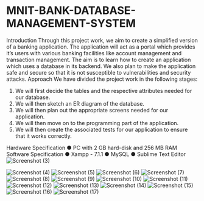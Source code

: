 # MNIT-BANK-DATABASE-MANAGEMENT-SYSTEM
Introduction Through this project work, we aim to create a simplified version of a banking application. The application will act as a portal which provides it’s users with various banking facilities like account management and transaction management. The aim is to learn how to create an application which uses a database in its backend. We also plan to make the application safe and secure so that it is not susceptible to vulnerabilities and security attacks.
Approach We have divided the project work in the following stages: 
1. We will first decide the tables and the respective attributes needed for our database. 
2. We will then sketch an ER diagram of the database.
3. We will then plan out the appropriate screens needed for our application. 
4. We will then move on to the programming part of the application. 
5. We will then create the associated tests for our application to ensure that it works correctly.

Hardware Specification ● PC with 2 GB hard-disk and 256 MB RAM 
Software Specification 
● Xampp - 7.1.1 
● MySQL
● Sublime Text Editor
![Screenshot (3)](https://user-images.githubusercontent.com/57179742/182439650-01e5ef2f-50c1-4db4-b97d-8f7014b1be67.png)

![Screenshot (4)](https://user-images.githubusercontent.com/57179742/182439564-ddec8af8-7a9a-4309-9dbd-d8033c6b2f42.png)
![Screenshot (5)](https://user-images.githubusercontent.com/57179742/182439572-7303cec1-cd47-441b-af36-5099a830af2a.png)
![Screenshot (6)](https://user-images.githubusercontent.com/57179742/182439582-5956e99e-bd30-40f6-b3c4-72c32823207f.png)
![Screenshot (7)](https://user-images.githubusercontent.com/57179742/182439585-d80f5da2-fc4b-447b-a8e2-bc2b699c9da4.png)
![Screenshot (8)](https://user-images.githubusercontent.com/57179742/182439598-8c9cf108-c9b6-46a3-9f20-2e94d5bca277.png)
![Screenshot (9)](https://user-images.githubusercontent.com/57179742/182439600-cf937f15-e5e4-4397-9cce-ca566401cc09.png)
![Screenshot (10)](https://user-images.githubusercontent.com/57179742/182439613-9247f341-76f6-46ca-abf3-b219c8ad4331.png)
![Screenshot (11)](https://user-images.githubusercontent.com/57179742/182439620-97e1c123-3623-43b6-b741-06e7aeeade9a.png)
![Screenshot (12)](https://user-images.githubusercontent.com/57179742/182439626-82ba4dbc-2702-4c5b-b162-f9d439027bde.png)
![Screenshot (13)](https://user-images.githubusercontent.com/57179742/182439628-eccb955a-1811-463b-919e-ed68f73f7666.png)
![Screenshot (14)](https://user-images.githubusercontent.com/57179742/182439633-3af25030-8a6f-4e2a-b2c4-29a0f929eb7f.png)
![Screenshot (15)](https://user-images.githubusercontent.com/57179742/182439636-b7925d13-23c8-4393-9ccc-efae7a4abbab.png)
![Screenshot (16)](https://user-images.githubusercontent.com/57179742/182439642-fc08e6f0-4a92-4bfc-aa46-8f1924cfb154.png)
![Screenshot (17)](https://user-images.githubusercontent.com/57179742/182439645-bd79f46d-f240-428f-9b27-369d1431bc2a.png)
